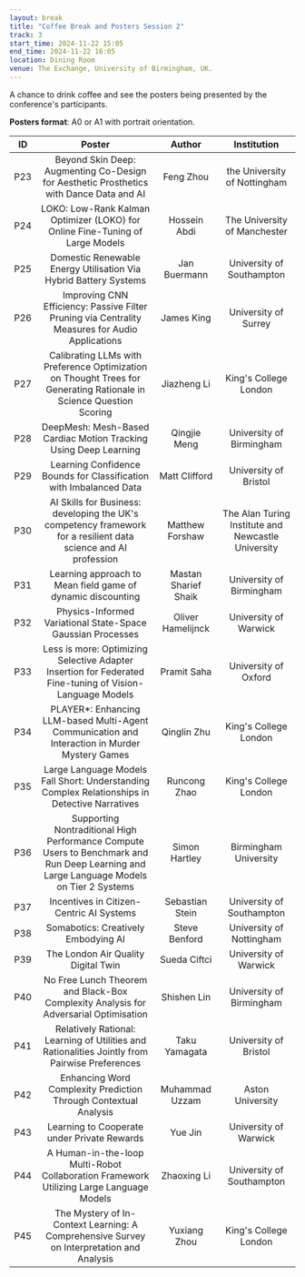```yaml
---
layout: break
title: "Coffee Break and Posters Session 2"
track: 3
start_time: 2024-11-22 15:05
end_time: 2024-11-22 16:05
location: Dining Room
venue: The Exchange, University of Birmingham, UK.
---
```


A chance to drink coffee and see the posters being presented by the conference's participants.

**Posters format**: A0 or A1 with portrait orientation.

| ID        | Poster                                                                                                            | Author                        | Institution  |
|   :----:  |   :----:                                                                                                          |   :----:                      |  :----:                      |
| P23|Beyond Skin Deep: Augmenting Co-Design for Aesthetic Prosthetics with Dance Data and AI|Feng Zhou|the University of Nottingham|
| P24|LOKO: Low-Rank Kalman Optimizer (LOKO) for Online Fine-Tuning of Large Models|Hossein Abdi|The University of Manchester|
| P25|Domestic Renewable Energy Utilisation Via Hybrid Battery Systems|Jan Buermann|University of Southampton|
| P26|Improving CNN Efficiency: Passive Filter Pruning via Centrality Measures for Audio Applications|James King|University of Surrey|
| P27|Calibrating LLMs with Preference Optimization on Thought Trees for Generating Rationale in Science Question Scoring|Jiazheng Li|King's College London|
| P28|DeepMesh: Mesh-Based Cardiac Motion Tracking Using Deep Learning|Qingjie Meng|University of Birmingham|
| P29|Learning Confidence Bounds for Classification with Imbalanced Data|Matt Clifford|University of Bristol|
| P30|AI Skills for Business: developing the UK's competency framework for a resilient data science and AI profession|Matthew Forshaw|The Alan Turing Institute and Newcastle University|
| P31|Learning approach to Mean field game of dynamic discounting|Mastan Sharief Shaik|University of Birmingham|
| P32|Physics-Informed Variational State-Space Gaussian Processes|Oliver Hamelijnck|University of Warwick|
| P33|Less is more: Optimizing Selective Adapter Insertion for Federated Fine-tuning of Vision-Language Models|Pramit Saha|University of Oxford|
| P34|PLAYER*: Enhancing LLM-based Multi-Agent Communication and Interaction in Murder Mystery Games|Qinglin Zhu|King's College London|
| P35|Large Language Models Fall Short: Understanding Complex Relationships in Detective Narratives|Runcong Zhao|King's College London|
| P36|Supporting Nontraditional High Performance Compute Users to Benchmark and Run Deep Learning and Large Language Models on Tier 2 Systems|Simon Hartley|Birmingham University|
| P37|Incentives in Citizen-Centric AI Systems|Sebastian Stein|University of Southampton|
| P38|Somabotics: Creatively Embodying AI|Steve Benford|University of Nottingham|
| P39|The London Air Quality Digital Twin|Sueda Ciftci|University of Warwick|
| P40|No Free Lunch Theorem and Black-Box Complexity Analysis for Adversarial Optimisation|Shishen Lin|University of Birmingham|
| P41|Relatively Rational: Learning of Utilities and Rationalities Jointly from Pairwise Preferences|Taku Yamagata|University of Bristol|
| P42|Enhancing Word Complexity Prediction Through Contextual Analysis|Muhammad Uzzam|Aston University|
| P43|Learning to Cooperate under Private Rewards|Yue Jin|University of Warwick|
| P44|A Human-in-the-loop Multi-Robot Collaboration Framework Utilizing Large Language Models|Zhaoxing Li|University of Southampton|
| P45|The Mystery of In-Context Learning: A Comprehensive Survey on Interpretation and Analysis|Yuxiang Zhou|King's College London|
